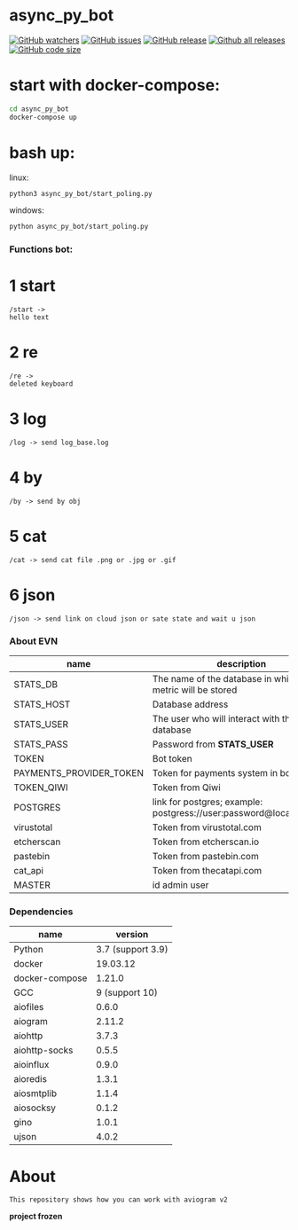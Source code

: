 # async_py_bot
[![GitHub watchers](https://img.shields.io/github/watchers/dark0ghost/async_py_bot?style=social&label=Watch&maxAge=2592000)](https://github.com/dark0ghost/async_py_bot/watchers/)
[![GitHub issues](https://img.shields.io/github/issues/dark0ghost/async_py_bot)](https://github.com/dark0ghost/async_py_bot/issues)
[![GitHub release](https://img.shields.io/github/release/dark0ghost/async_py_bot)](https://github.com/dark0ghost/async_py_bot/releases/)
[![Github all releases](https://img.shields.io/github/downloads/dark0ghost/async_py_bot/total.svg)](https://github.com/dark0ghost/async_py_bot/releases/)
[![GitHub code size](https://img.shields.io/github/languages/code-size/dark0ghost/async_py_bot?style=flat)](https://github.com/dark0ghost/async_py_bot)

# start with docker-compose:
```bash
cd async_py_bot
docker-compose up
```
# bash up: 
linux:
```bash 
python3 async_py_bot/start_poling.py
```
windows:
```bash
python async_py_bot/start_poling.py
```
### Functions bot:

# 1 start
```
/start ->
hello text
```
# 2 re 
```
/re ->
deleted keyboard
```

# 3 log
```text
/log -> send log_base.log
```
# 4 by
```text
/by -> send by obj 
```
# 5 cat
```text
/cat -> send cat file .png or .jpg or .gif
```
# 6 json
```text
/json -> send link on cloud json or sate state and wait u json
```
### About EVN
|name|description|
| ------------- | ------------- |
|STATS_DB|The name of the database in which the metric will be stored|
|STATS_HOST|Database address|
|STATS_USER|The user who will interact with the database|
|STATS_PASS|Password from **STATS_USER**|
|TOKEN|Bot token|
|PAYMENTS_PROVIDER_TOKEN|Token for payments system in bot |
|TOKEN_QIWI| Token from Qiwi |
|POSTGRES|link for postgres; example: postgress://user:password@localhost:port|
|virustotal|Token from virustotal.com|
|etcherscan|Token from etcherscan.io|
|pastebin|Token from pastebin.com|
|cat_api|Token from thecatapi.com|
|MASTER|id admin user|

### Dependencies
|name|version |
| ------------- | ------------- |
|Python |3.7 (support 3.9)|
|docker| 19.03.12|
|docker-compose| 1.21.0|
|GCC|9 (support 10)|
|aiofiles|0.6.0|
|aiogram|2.11.2|
|aiohttp|3.7.3|
|aiohttp-socks|0.5.5|
|aioinflux|0.9.0|
|aioredis|1.3.1|
|aiosmtplib|1.1.4|
|aiosocksy|0.1.2|
|gino|1.0.1|
|ujson|4.0.2|


# About
```
This repository shows how you can work with aviogram v2
```
__project frozen__

